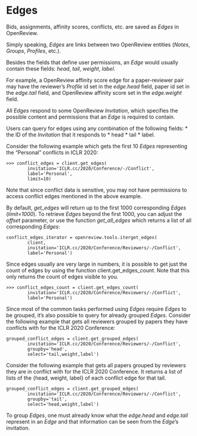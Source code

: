 # Edges

Bids, assignments, affinity scores, conflicts, etc. are saved as _Edges_ in OpenReview.

Simply speaking, _Edges_ are links between two OpenReview entities (_Notes_, _Groups_, _Profiles_, etc.).

Besides the fields that define user permissions, an _Edge_ would usually contain these fields: _head_, _tail_, _weight_, _label_.

For example, a OpenReview affinity score edge for a paper-reviewer pair may have the reviewer’s _Profile_ id set in the _edge.head_ field, paper id set in the _edge.tail_ field, and OpenReview affinity score set in the _edge.weight_ field.

All _Edges_ respond to some OpenReview _Invitation_, which specifies the possible content and permissions that an _Edge_ is required to contain.

Users can query for edges using any combination of the following fields: \* the ID of the _Invitation_ that it responds to \* head \* tail \* label.&#x20;

Consider the following example which gets the first 10 _Edges_ representing the “Personal” conflicts in ICLR 2020:

```
>>> conflict_edges = client.get_edges(
        invitation='ICLR.cc/2020/Conference/-/Conflict',
        label='Personal',
        limit=10)
```

Note that since conflict data is sensitive, you may not have permissions to access conflict edges mentioned in the above example.

By default, _get\_edges_ will return up to the first 1000 corresponding _Edges_ (_limit=1000_). To retrieve _Edges_ beyond the first 1000, you can adjust the _offset_ parameter, or use the function _get\_all\_edges_ which returns a list of all corresponding _Edges_:

```
conflict_edges_iterator = openreview.tools.iterget_edges(
        client,
        invitation='ICLR.cc/2020/Conference/Reviewers/-/Conflict',
        label='Personal')
```

Since edges usually are very large in numbers, it is possible to get just the count of edges by using the function client.get\_edges\_count. Note that this only returns the count of edges visible to you.

```
>>> conflict_edges_count = client.get_edges_count(
        invitation='ICLR.cc/2020/Conference/Reviewers/-/Conflict',
        label='Personal')
```

Since most of the common tasks performed using _Edges_ require _Edges_ to be grouped, it’s also possible to query for already grouped _Edges_. Consider the following example that gets all reviewers grouped by papers they have conflicts with for the ICLR 2020 Conference:

```
grouped_conflict_edges = client.get_grouped_edges(
        invitation='ICLR.cc/2020/Conference/Reviewers/-/Conflict',
        groupby='head',
        select='tail,weight,label')
```

Consider the following example that gets all papers grouped by reviewers they are in conflict with for the ICLR 2020 Conference. It returns a list of lists of the {head, weight, label} of each conflict edge for that tail.

```
grouped_conflict_edges = client.get_grouped_edges(
        invitation='ICLR.cc/2020/Conference/Reviewers/-/Conflict',
        groupby='tail',
        select='head,weight,label')
```

To group _Edges_, one must already know what the _edge.head_ and _edge.tail_ represent in an _Edge_ and that information can be seen from the _Edge_’s invitation.
